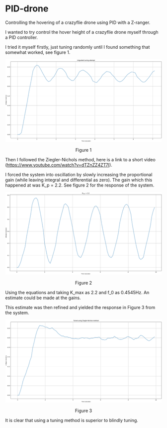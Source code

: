 # PID-drone
Controlling the hovering of a crazyflie drone using PID with a Z-ranger.

I wanted to try control the hover height of a crazyflie drone myself through a PID controller.

I tried it myself firstly, just tuning randomly until I found something that somewhat worked, see figure 1.

![alt text](https://raw.githubusercontent.com/keatinl1/PID-drone/master/images/unguided_tuning.png)
<p align="center">
Figure 1
</p>

Then I followed the Ziegler-Nichols method, here is a link to a short video (https://www.youtube.com/watch?v=dTZnZZ4ZT7I).

I forced the system into oscillation by slowly increasing the proportional gain (while leaving integral and differential as zero). The gain which this happened at was K_p = 2.2. See figure 2 for the response of the system.

![alt text](https://raw.githubusercontent.com/keatinl1/PID-drone/master/images/kmax.png)
<p align="center">
Figure 2
</p>

Using the equations and taking K_max as 2.2 and f_0 as 0.4545Hz. An estimate could be made at the gains.

This estimate was then refined and yielded the response in Figure 3 from the system.

![alt text](https://github.com/keatinl1/PID-drone/blob/master/images/ziegler.png)
<p align="center">
Figure 3
</p>

It is clear that using a tuning method is superior to blindly tuning.
